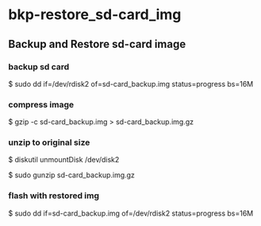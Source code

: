 # bkp-restore_sd-card_img
## Backup and Restore sd-card image

### backup sd card
$ sudo dd if=/dev/rdisk2 of=sd-card_backup.img status=progress bs=16M

### compress image 
$ gzip -c sd-card_backup.img > sd-card_backup.img.gz

### unzip to original size
$ diskutil unmountDisk /dev/disk2

$ sudo gunzip sd-card_backup.img.gz

### flash with restored img
$ sudo dd if=sd-card_backup.img of=/dev/rdisk2  status=progress bs=16M
